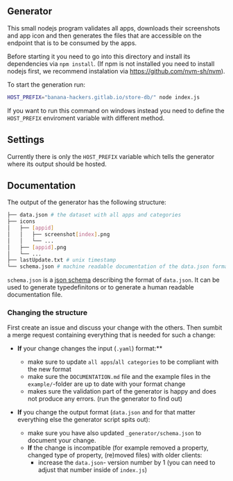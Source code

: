 ## Generator

This small nodejs program validates all apps, downloads their screenshots and app icon and then generates the files that are accessible on the endpoint that is to be consumed by the apps.

Before starting it you need to go into this directory and install its dependencies via `npm install`. (If npm is not installed you need to install nodejs first, we recommend instalation via https://github.com/nvm-sh/nvm).

To start the generation run:

```sh
HOST_PREFIX="banana-hackers.gitlab.io/store-db/" node index.js
```

If you want to run this command on windows instead you need to define the `HOST_PREFIX` enviroment variable with different method.

## Settings

Currently there is only the `HOST_PREFIX` variable which tells the generator where its output should be hosted.

## Documentation

The output of the generator has the following structure:

```sh
├── data.json # the dataset with all apps and categories
├── icons
│   ├── [appid]
│   │   ├── screenshot[index].png
│   │   └── ...
│   ├── [appid].png
│   └── ...
├── lastUpdate.txt # unix timestamp
└── schema.json # machine readable documentation of the data.json format
```

`schema.json` is a [json schema](http://json-schema.org/) describing the format of `data.json`.
It can be used to generate typedefinitons or to generate a human readable documentation file.


### Changing the structure

First create an issue and discuss your change with the others.
Then sumbit a merge request containing everything that is needed for such a change:


- **If** your change changes the input (`.yaml`) format:**
  - make sure to update `all apps`/`all categories` to be compliant with the new format
  - make sure the `DOCUMENTATION.md` file and the example files in the `example/`-folder are up to date with your format change
  - makes sure the validation part of the generator is happy and does not produce any errors. (run the generator to find out)

- **If** you change the output format (`data.json` and for that matter everything else the generator script spits out):
  - make sure you have also updated `_generator/schema.json` to document your change.
  - **If** the change is incompatible (for example removed a property, changed type of property, (re)moved files) with older clients:
    - increase the `data.json`- version number by 1 (you can need to adjust that number inside of `index.js`)